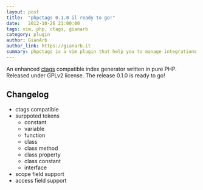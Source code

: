 ```yaml
---
layout: post
title:  "phpctags 0.1.0 il ready to go!"
date:   2012-10-26 21:00:00
tags: vim, php, ctags, gianarb
category: plugin
author: GianArb
author_link: https://gianarb.it
summary: phpctags is a vim plugin that help you to manage integrations and generations  of ctags
---
```


An enhanced [ctags](http://packagist.org/packages/techlivezheng/phpctags) compatible index generator written in pure PHP. Released under GPLv2 license. 
The release 0.1.0 is ready to go!

## Changelog

* ctags compatible
* surppoted tokens
    * constant
    * variable
    * function
    * class
    * class method
    * class property
    * class constant
    * interface
* scope field support
* access field support
